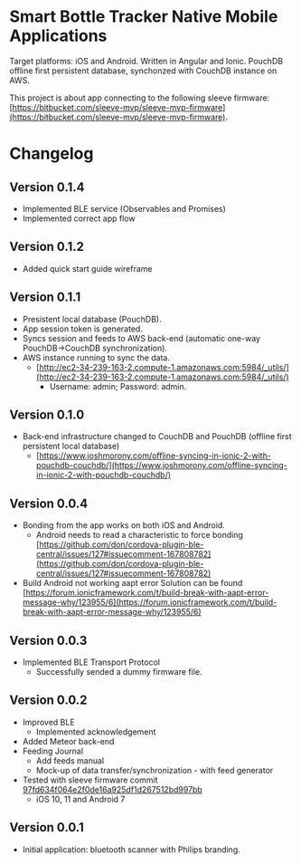 # Smart Bottle Tracker Native Mobile Applications
Target platforms: iOS and Android.
Written in Angular and Ionic. 
PouchDB offline first persistent database, synchonzed with CouchDB instance on AWS.

This project is about app connecting to the following sleeve firmware: [https://bitbucket.com/sleeve-mvp/sleeve-mvp-firmware](https://bitbucket.com/sleeve-mvp/sleeve-mvp-firmware).

# Changelog
## Version 0.1.4
*   Implemented BLE service (Observables and Promises)
*   Implemented correct app flow

## Version 0.1.2
*   Added quick start guide wireframe

## Version 0.1.1
*   Presistent local database (PouchDB).
*   App session token is generated.
*   Syncs session and feeds to AWS back-end (automatic one-way PouchDB->CouchDB synchronization).
*   AWS instance running to sync the data.
    *   [http://ec2-34-239-163-2.compute-1.amazonaws.com:5984/_utils/](http://ec2-34-239-163-2.compute-1.amazonaws.com:5984/_utils/)
        *   Username: admin; Password: admin.

## Version 0.1.0
*   Back-end infrastructure changed to CouchDB and PouchDB (offline first persistent local database)
    * [https://www.joshmorony.com/offline-syncing-in-ionic-2-with-pouchdb-couchdb/](https://www.joshmorony.com/offline-syncing-in-ionic-2-with-pouchdb-couchdb/)

## Version 0.0.4
*   Bonding from the app works on both iOS and Android.
    * Android needs to read a characteristic to force bonding [https://github.com/don/cordova-plugin-ble-central/issues/127#issuecomment-167808782](https://github.com/don/cordova-plugin-ble-central/issues/127#issuecomment-167808782)
*   Build Android not working aapt error
    Solution can be found [https://forum.ionicframework.com/t/build-break-with-aapt-error-message-why/123955/6](https://forum.ionicframework.com/t/build-break-with-aapt-error-message-why/123955/6)

## Version 0.0.3
*   Implemented BLE Transport Protocol
    *   Successfully sended a dummy firmware file.

## Version 0.0.2
*   Improved BLE
    *   Implemented acknowledgement
*   Added Meteor back-end
*   Feeding Journal
    *   Add feeds manual
    *   Mock-up of data transfer/synchronization - with feed generator
*   Tested with sleeve firmware commit [97fd634f064e2f0de16a925df1d267512bd997bb](https://github.com/shreyas2415/SBS_Shrey/tree/97fd634f064e2f0de16a925df1d267512bd997bb)
    *   iOS 10, 11 and Android 7 

## Version 0.0.1
*   Initial application: bluetooth scanner with Philips branding.